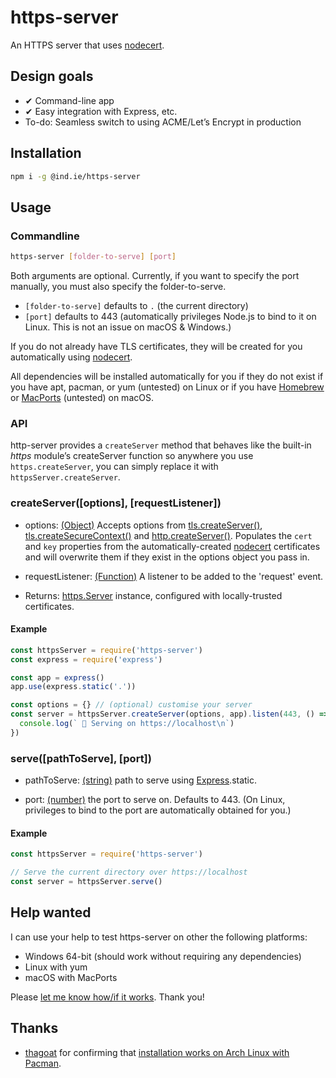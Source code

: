 # https-server

An HTTPS server that uses [nodecert](https://source.ind.ie/hypha/tools/nodecert).

## Design goals

  * ✔ Command-line app
  * ✔ Easy integration with Express, etc.
  * To-do: Seamless switch to using ACME/Let’s Encrypt in production

## Installation

```sh
npm i -g @ind.ie/https-server
```

## Usage

### Commandline

```sh
https-server [folder-to-serve] [port]
```

Both arguments are optional. Currently, if you want to specify the port manually, you must also specify the folder-to-serve.

  * `[folder-to-serve]` defaults to `.` (the current directory)
  * `[port]` defaults to 443 (automatically privileges Node.js to bind to it on Linux. This is not an issue on macOS & Windows.)

If you do not already have TLS certificates, they will be created for you automatically using [nodecert](https://source.ind.ie/hypha/tools/nodecert).

All dependencies will be installed automatically for you if they do not exist if you have apt, pacman, or yum (untested) on Linux or if you have [Homebrew](https://brew.sh/) or [MacPorts](https://www.macports.org/) (untested) on macOS.

### API

http-server provides a `createServer` method that behaves like the built-in _https_ module’s createServer function so anywhere you use `https.createServer`, you can simply replace it with `httpsServer.createServer`.

### createServer([options], [requestListener])

  * options: [(Object)](https://developer.mozilla.org/en-US/docs/Web/JavaScript/Reference/Global_Objects/Object) Accepts options from [tls.createServer()](https://nodejs.org/api/tls.html#tls_tls_createserver_options_secureconnectionlistener), [tls.createSecureContext()](https://nodejs.org/api/tls.html#tls_tls_createsecurecontext_options) and [http.createServer()](https://nodejs.org/api/http.html#http_http_createserver_options_requestlistener). Populates the `cert` and `key` properties from the automatically-created [nodecert](https://source.ind.ie/hypha/tools/nodecert/) certificates and will overwrite them if they exist in the options object you pass in.

  * requestListener: [(Function)](https://developer.mozilla.org/en-US/docs/Web/JavaScript/Reference/Global_Objects/Function) A listener to be added to the 'request' event.

  * Returns: [https.Server](https://nodejs.org/api/https.html#https_class_https_server) instance, configured with locally-trusted certificates.

#### Example

```js
const httpsServer = require('https-server')
const express = require('express')

const app = express()
app.use(express.static('.'))

const options = {} // (optional) customise your server
const server = httpsServer.createServer(options, app).listen(443, () => {
  console.log(` 🎉 Serving on https://localhost\n`)
})
```

### serve([pathToServe], [port])

  * pathToServe: [(string)](https://developer.mozilla.org/en-US/docs/Web/JavaScript/Reference/Global_Objects/string) path to serve using [Express](http://expressjs.com/).static.

  * port: [(number)](https://developer.mozilla.org/en-US/docs/Web/JavaScript/Data_structures#Number_type) the port to serve on. Defaults to 443. (On Linux, privileges to bind to the port are automatically obtained for you.)

#### Example

```js
const httpsServer = require('https-server')

// Serve the current directory over https://localhost
const server = httpsServer.serve()
```

## Help wanted

I can use your help to test https-server on other the following platforms:

  * Windows 64-bit (should work without requiring any dependencies)
  * Linux with yum
  * macOS with MacPorts

Please [let me know how/if it works](https://github.com/indie-mirror/https-server/issues). Thank you!

## Thanks

  * [thagoat](https://github.com/thagoat) for confirming that [installation works on Arch Linux with Pacman](https://github.com/indie-mirror/https-server/issues/1).
